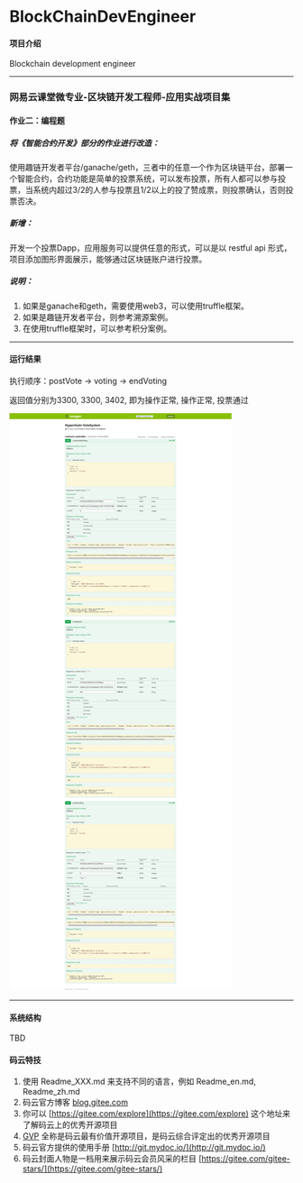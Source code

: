 # BlockChainDevEngineer

#### 项目介绍
Blockchain development engineer

---

### 网易云课堂微专业-区块链开发工程师-应用实战项目集

#### 作业二：编程题

##### 将《智能合约开发》部分的作业进行改造：

使用趣链开发者平台/ganache/geth，三者中的任意一个作为区块链平台，部署一个智能合约，合约功能是简单的投票系统，可以发布投票，所有人都可以参与投票，当系统内超过3/2的人参与投票且1/2以上的投了赞成票，则投票确认，否则投票否决。

##### 新增：
开发一个投票Dapp，应用服务可以提供任意的形式，可以是以 restful api 形式，项目添加图形界面展示，能够通过区块链账户进行投票。

##### 说明：
1. 如果是ganache和geth，需要使用web3，可以使用truffle框架。
2. 如果是趣链开发者平台，则参考溯源案例。
3. 在使用truffle框架时，可以参考积分案例。

---

#### 运行结果

执行顺序：postVote -> voting -> endVoting

返回值分别为3300, 3300, 3402, 即为操作正常, 操作正常, 投票通过

![运行结果](image/screencapture-localhost-8080-swagger-ui-html-2018-10-23-12_39_10.jpg)


---

#### 系统结构

TBD


#### 码云特技

1. 使用 Readme\_XXX.md 来支持不同的语言，例如 Readme\_en.md, Readme\_zh.md
2. 码云官方博客 [blog.gitee.com](https://blog.gitee.com)
3. 你可以 [https://gitee.com/explore](https://gitee.com/explore) 这个地址来了解码云上的优秀开源项目
4. [GVP](https://gitee.com/gvp) 全称是码云最有价值开源项目，是码云综合评定出的优秀开源项目
5. 码云官方提供的使用手册 [http://git.mydoc.io/](http://git.mydoc.io/)
6. 码云封面人物是一档用来展示码云会员风采的栏目 [https://gitee.com/gitee-stars/](https://gitee.com/gitee-stars/)